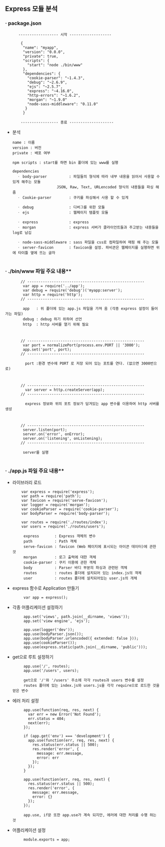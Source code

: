  ## Express 모듈 분석
 
   ### · package.json   
		
	  	  ------------------ 시작 -------------------
		  
	 	   {
		    "name": "myapp",
		    "version": "0.0.0",
		    "private": true,
		    "scripts": {
		  	  "start": "node ./bin/www"
		    },
		    "dependencies": {
			  "cookie-parser": "~1.4.3",
			  "debug": "~2.6.9",
			  "ejs": "~2.5.7",
			  "express": "~4.16.0",
			  "http-errors": "~1.6.2",
			  "morgan": "~1.9.0"
			  "node-sass-middleware": "0.11.0"
		     }
		    }
		    
		   ----------------- 종료 --------------------
	
   - 분석	
 	
	     name : 이름 
	     version : 버전 
	     private : 배포 여부 
				
	     npm scripts : start를 하면 bin 폴더에 있는 www를 실행 

	     dependencies				
	       ㆍ body-parser          : 파일들의 형식에 따라 내부 내용을 읽어서 사용할 수 있게 해주는 모듈
			                 JSON, Raw, Text, URLencoded 형식의 내용들을 파싱 해줌
	       ㆍ Cookie-parser        : 쿠키를 파싱해서 사용 할 수 있게
	  
	       ㆍ debug                : 디버그를 위한 모듈
	       ㆍ ejs                  : 웹페이지 템플릿 모듈
	  
	       ㆍ express              : express
	       ㆍ morgan               : express 서버가 클라이언트들과 주고받는 내용들을 log로 남김
	  
	       ㆍ node-sass-middleware : sass 파일을 css로 컴파일하여 매핑 해 주는 모듈
	       ㆍ server-favicon       : favicon을 설정. 파비콘은 웹페이지를 실행하면 위에 타이틀 옆에 뜨는 글자
						   
#
   ### · ./bin/www 파일 주요 내용**
		
           // -----------------------------------------------------
            var app = require('../app');
            var debug = require('debug')('myapp:server');
            var http = require('http');
           // -----------------------------------------------------	   
	   
	        app   : 위 폴더에 있는 app.js 파일을 가져 옴 (각종 express 설정이 들어가는 파일)
	        debug : debug 하기 위하여 선언
	        http  : http 서버를 열기 위해 필요

#
  

           // -----------------------------------------------------
            var port = normalizePort(process.env.PORT || '3000');
            app.set('port', port);
           // -----------------------------------------------------

             port :환경 변수에 PORT 로 저장 되어 있는 포트를 연다. (없으면 3000번으로)

#
           // -----------------------------------------------------
             var server = http.createServer(app);
           // -----------------------------------------------------

             express 정보와 위의 포트 정보가 담겨있는 app 변수를 이용하여 http 서버를 생성
#

           // -----------------------------------------------------
            server.listen(port);
            server.on('error', onError);
            server.on('listening', onListening);
           // -----------------------------------------------------
             
	        server를 실행 
#

   ### · ./app.js 파일 주요 내용**		
   - 라이브러리 로드
		   
             var express = require('express');
             var path = require('path');
             var favicon = require('serve-favicon');
             var logger = require('morgan');
             var cookieParser = require('cookie-parser');
             var bodyParser = require('body-parser');

             var routes = require('./routes/index');
             var users = require('./routes/users');

              express       : Express 객체의 변수
              path          : Path 객체
              serve-favicon : favicon (Web 페이지에 표시되는 아이콘 데이터)에 관한 것
              morgan        : 로그 출력에 대한 객체
              cookie-parser : 쿠키 이용에 관한 객체
              body          : Parser 바디 부분의 파싱과 관련된 객체
              routes        : routes 폴더에 설치되어 있는 index.js의 객체
              user          : routes 폴더에 설치되어있는 user.js의 개체

   - express 함수로 Application 만들기
		   
              var app = express();

   - 각종 어플리케이션 설정하기
		   
              app.set('views', path.join(__dirname, 'views'));
              app.set('view engine', 'ejs');

              app.use(logger('dev'));
              app.use(bodyParser.json());
              app.use(bodyParser.urlencoded({ extended: false }));
              app.use(cookieParser());
              app.use(express.static(path.join(__dirname, 'public')));

   - get으로 루트 설정하기
		   
              app.use('/', routes);
              app.use('/users', users);

              get으로 '/'와 '/users' 주소에 각각 routes과 users 변수를 설정
              routes 폴더에 있는 index.js와 users.js을 각각 require으로 로드한 것을 얻은 변수

   - 에러 처리 설정
		   
              app.use(function(req, res, next) {
                var err = new Error('Not Found');
                err.status = 404;
                next(err);
              });

              if (app.get('env') === 'development') {
                app.use(function(err, req, res, next) {
                  res.status(err.status || 500);
                  res.render('error', {
                    message: err.message,
                    error: err
                  });
                });
              }

              app.use(function(err, req, res, next) {
                res.status(err.status || 500);
                res.render('error', {
                  message: err.message,
                  error: {}
                });
              });

              app.use, if문 또한 app.use가 계속 되지만, 에러에 대한 처리를 수행 하는 것 

   - 어플리케이션 설정
		   
              module.exports = app;
